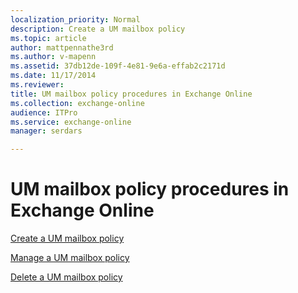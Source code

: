 ```yaml
---
localization_priority: Normal
description: Create a UM mailbox policy
ms.topic: article
author: mattpennathe3rd
ms.author: v-mapenn
ms.assetid: 37db12de-109f-4e81-9e6a-effab2c2171d
ms.date: 11/17/2014
ms.reviewer: 
title: UM mailbox policy procedures in Exchange Online
ms.collection: exchange-online
audience: ITPro
ms.service: exchange-online
manager: serdars

---
```


# UM mailbox policy procedures in Exchange Online

[Create a UM mailbox policy](create-um-mailbox-policy.md)

[Manage a UM mailbox policy](manage-um-mailbox-policy.md)

[Delete a UM mailbox policy](delete-um-mailbox-policy.md)
